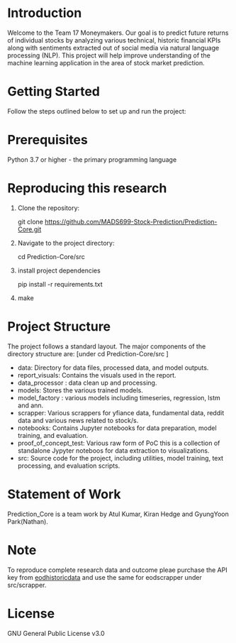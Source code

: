# Introduction

Welcome to the Team 17 Moneymakers. Our goal is to predict future returns of individual stocks by analyzing various technical, historic financial KPIs along with sentiments extracted out of social media via natural language processing (NLP). This project will help improve understanding of the machine learning application in the area of stock market prediction.

# Getting Started

Follow the steps outlined below to set up and run the project:

# Prerequisites

Python 3.7 or higher - the primary programming language

# Reproducing this research

1. Clone the repository:

    git clone https://github.com/MADS699-Stock-Prediction/Prediction-Core.git

2. Navigate to the project directory:
   
    cd Prediction-Core/src

4. install project dependencies

    pip install -r requirements.txt

5. make

# Project Structure
The project follows a standard layout. The major components of the directory structure are:
[under cd Prediction-Core/src  ] 

- data: Directory for data files, processed data, and model outputs.
- report_visuals: Contains the visuals used in the report. 
- data_processor : data clean up and processing. 
- models: Stores the various trained models.
- model_factory : various models including timeseries, regression, lstm and ann.
- scrapper: Various scrappers for yfiance data, fundamental data, reddit data and various news related to stock/s.
- notebooks: Contains Jupyter notebooks for data preparation, model training, and evaluation.
- proof_of_concept_test: Various raw form of PoC this is a collection of standalone Jypyter noteboos for data extraction to visualizations.
- src: Source code for the project, including utilities, model training, text processing, and evaluation scripts.

# Statement of Work
Prediction_Core is a team work by Atul Kumar, Kiran Hedge and GyungYoon Park(Nathan).
# Note
To reproduce complete research data and outcome pleae purchase the API key from [eodhistoricdata](https://eodhd.com/) 
and use the same for eodscrapper under src/scrapper.

# License

GNU General Public License v3.0

